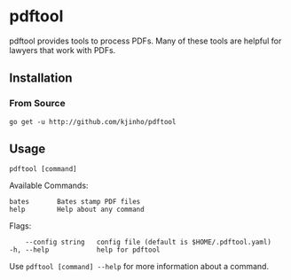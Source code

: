 # pdftool

pdftool provides tools to process PDFs. Many of these tools
are helpful for lawyers that work with PDFs.

## Installation

### From Source

    go get -u http://github.com/kjinho/pdftool

## Usage

    pdftool [command]

Available Commands:

    bates       Bates stamp PDF files
    help        Help about any command

Flags:

        --config string   config file (default is $HOME/.pdftool.yaml)
    -h, --help            help for pdftool

Use ```pdftool [command] --help``` for more information about a command.
